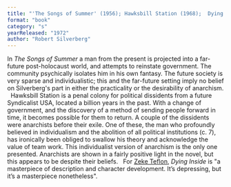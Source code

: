 ```yaml
---
title: "'The Songs of Summer' (1956); Hawksbill Station (1968);  Dying Inside (1972)"
format: "book"
category: "s"
yearReleased: "1972"
author: "Robert Silverberg"
---
```

In _The Songs of Summer_ a man from the present is projected into a far-future post-holocaust world, and attempts to reinstate government. The community psychically isolates him in his own fantasy. The future society is very sparse and individualistic; this and the far-future setting imply no belief on Silverberg's part in either the practicality or the desirability of anarchism.
 
Hawksbill Station is a penal colony for political dissidents from a future Syndicalist USA, located a billion years in the past. With a change of government, and the discovery of a method of sending people forward in time, it becomes possible for them to return. A couple of the dissidents were anarchists before their exile. One of these, the man who profoundly believed in individualism and the abolition of all political institutions (c. 7), has ironically been obliged to swallow his theory and acknowledge the value of team work.  This individualist version of anarchism is the only one presented. Anarchists are shown in a fairly positive light in the novel, but this appears to be despite their beliefs.
 
For <a href="https://seesharppress.wordpress.com/page/19/">Zeke Teflon</a>, _Dying Inside_ is "a masterpiece of description and character development. It’s  depressing, but it’s a masterpiece nonetheless".
 
